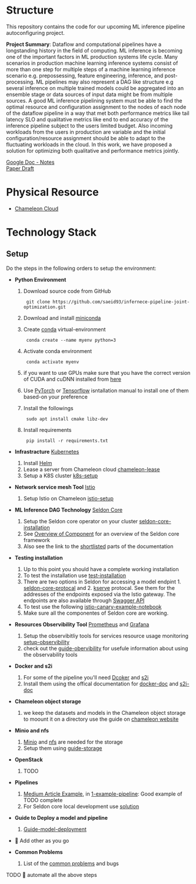 # Structure

This repository contains the code for our upcoming ML inference pipeline autoconfiguring project.

**Project Summary**:
Dataflow and computational pipelines have a longstanding history in the field of computing. ML inference is becoming one of the important factors in ML production systems life cycle. Many scenarios in production machine learning inference systems consist of more than one step for multiple steps of a machine learning inference scenario e.g. prepossessing, feature engineering, inference, and post-processing. ML pipelines may also represent a DAG like structure e.g several inference on multiple trained models could be aggregated into an ensemble stage or data sources of input data might be from multiple sources. A good ML inference pipelining system must be able to find the optimal resource and configuration assignment to the nodes of each node of the dataflow pipeline in a way that met both performance metrics like tail latency SLO and qualitative metrics like end to end accuracy of the inference pipeline subject to the users limited budget. Also incoming workloads from the users in production are variable and the initial configuration/resource assignment should be able to adapt to the fluctuating workloads in the cloud. In this work, we have proposed a solution for optimizing both qualitative and performance metrics jointly.


[Google Doc - Notes](https://docs.google.com/document/d/1VbMDl_09n77NCRk58C9vqzDLGkgfliPUYxS3NVX8fgw/edit?usp=sharing) \
[Paper Draft](https://www.overleaf.com/project/625456ee961f16abadd71f36)

# Physical Resource
* [Chameleon Cloud](https://chameleoncloud.org/)

# Technology Stack
## Setup

Do the steps in the following orders to setup the environment:
* **Python Environment**
  1. Download source code from GitHub
     ```
      git clone https://github.com/saeid93/infernece-pipeline-joint-optimization.git
     ```
  2. Download and install [miniconda](https://docs.conda.io/en/latest/miniconda.html)
  3. Create [conda](https://docs.conda.io/en/latest/miniconda.html) virtual-environment
     ```
      conda create --name myenv python=3
     ```
  4. Activate conda environment
     ```
      conda activate myenv
     ```
  5. if you want to use GPUs make sure that you have the correct version of CUDA and cuDNN installed from [here](https://docs.nvidia.com/deeplearning/cudnn/install-guide/index.html)
  6. Use [PyTorch](https://pytorch.org/) or [Tensorflow](https://www.tensorflow.org/install/pip#virtual-environment-install) isntallation manual to install one of them based-on your preference

  7. Install the followings
     ```
      sudo apt install cmake libz-dev
     ```
  8. Install requirements
     ```
      pip install -r requirements.txt
     ```
* **Infrastracture** [Kubernetes](https://kubernetes.io/)
   1. Install [Helm](https://helm.sh/docs/intro/install/)
   2. Lease a server from Chameleon cloud [chameleon-lease](docs/chameleon-lease.md)
   3. Setup a K8S cluster [k8s-setup](docs/setup-chameleon-k8s.md)
* **Network service mesh Tool** [Istio](https://istio.io/)
   1. Setup Istio on Chameleon [istio-setup](docs/setup-istio.md)
* **ML Inference DAG Technology** [Seldon Core](https://docs.seldon.io/projects/seldon-core/en/latest/)
   1. Setup the Seldon core operator on your cluster [seldon-core-installation](docs/setup-seldon-core-installation.md)
   2. See [Overview of Component](https://docs.seldon.io/projects/seldon-core/en/latest/workflow/overview.html#metrics-with-prometheus) for an overview of the Seldon core framework
   3. Also see the link to the [shortlisted](docs/guide-seldon.md) parts of the documentation
* **Testing installation**
   1. Up to this point you should have a complete working installation
   2. To test the installation use [test-installation](docs/test_installation.md)
   3. There are two options in Seldon for accessing a model endpint 1. [seldon-core-protocal](https://docs.seldon.io/projects/seldon-core/en/latest/reference/apis/index.html) and 2. [kserve](https://kserve.github.io/website/modelserving/inference_api/) protocal. See them for the addresses of the endpoints exposed via the Istio gateway. The endpoints are also available through [Swagger API](https://docs.seldon.io/projects/seldon-core/en/latest/workflow/serving.html#generated-documentation-swagger-ui) 
   4. To test use the following [istio-canary-example-notebook](seldon-core-examples/capabilities/istio/canary/istio_canary.ipynb)
   5. Make sure all the componentes of Seldon core are working.
* **Resources Observibility Tool** [Prometheus](https://prometheus.io/) and [Grafana](https://grafana.com/)
   1. Setup the observibitliy tools for services resource usage monitoring [setup-observibility](docs/setup-prometeus-monitoring.md)
   2. check out the [guide-obervibility](docs/guide-prometheus.md) for usefule information about using the observability tools
* **Docker and s2i**
   1. For some of the pipeline you'll need [Dcoker](https://www.docker.com/) and [s2i](https://github.com/openshift/source-to-image)
   2. Install them using the offical documentation for [docker-doc](https://docs.docker.com/engine/install/ubuntu/) and [s2i-doc](https://github.com/openshift/source-to-image#installation)
* **Chameleon object storage**
   1. we keep the datasets and models in the Chameleon object storage to moount it on a directory use the guide on [chameleon website](https://chameleoncloud.readthedocs.io/en/latest/technical/swift.html#:~:text=Chameleon%20provides%20an%20object%20store,results%20produced%20by%20your%20experiments.)
* **Minio and nfs**
   1. [Minio](https://min.io/) and [nfs](https://en.wikipedia.org/wiki/Network_File_System) are needed for the storage
   2. Setup them using [guide-storage](docs/guide-storage.md)
* **OpenStack**
   1. TODO
* **Pipelines**
   1. [Medium Article Example](https://becominghuman.ai/seldon-inference-graph-pipelined-model-serving-211c6b095f62), in [1-example-pipeline](pipelines/1-example-pipeline): Good example of TODO complete
   2. For Seldon core local development use [solution](https://github.com/SeldonIO/seldon-core/issues/2722#issuecomment-735836718)
* **Guide to Deploy a model and pipeline**
   1. [Guide-model-deployment](docs/guide-model-deployment.md)
* 🔴 Add other as you go

* **Common Problems**
   1. List of the [common problems](docs/common-problems.md) and bugs


TODO 🔴 automate all the above steps



